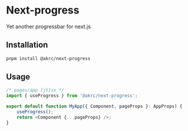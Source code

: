# Next-progress

Yet another progressbar for next.js

## Installation

```bash
pnpm install @akrc/next-progress
```

## Usage

```js
/* pages/app.[jt]sx */
import { useProgress } from '@akrc/next-progress';

export default function MyApp({ Component, pageProps }: AppProps) {
    useProgress();
    return <Component {...pageProps} />;
}
```
